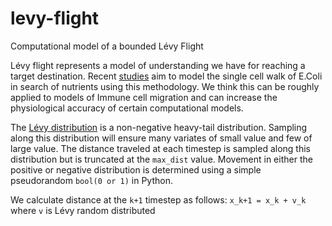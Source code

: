 # levy-flight
Computational model of a bounded Lévy Flight 

Lévy flight represents a model of understanding we have for reaching a target destination. 
Recent [studies](https://pubmed.ncbi.nlm.nih.gov/33419738/) aim to model the single cell walk of E.Coli in search of 
nutrients using this methodology. We think this can be roughly applied to models of Immune cell migration and can 
increase the physiological accuracy of certain computational models. 

The [Lévy distribution](https://en.wikipedia.org/wiki/L%C3%A9vy_distribution) is a non-negative heavy-tail distribution. Sampling along this distribution will ensure many variates of small value and few of large value. 
The distance traveled at each timestep is sampled along this distribution but is truncated 
at the `max_dist` value. Movement in either the positive or negative distribution is determined
using a simple pseudorandom `bool(0 or 1)` in Python. 

We calculate distance at the `k+1` timestep as follows: 
`x_k+1 = x_k + v_k` where `v` is Lévy random distributed

